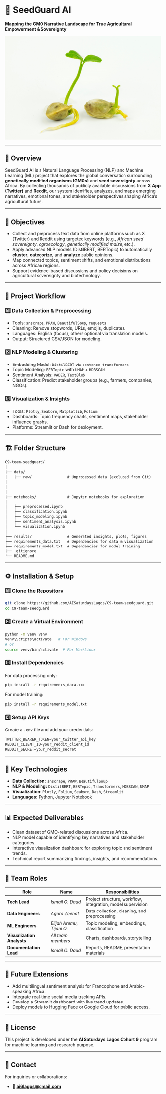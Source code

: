 # 🌱 SeedGuard AI
**Mapping the GMO Narrative Landscape for True Agricultural Empowerment & Sovereignty**

![Seed_image](./187.jpg)

---

## 📘 Overview

SeedGuard AI is a Natural Language Processing (NLP) and Machine Learning (ML) project that explores the global conversation surrounding **genetically modified organisms (GMOs)** and **seed sovereignty** across Africa. By collecting thousands of publicly available discussions from **X App (Twitter)** and **Reddit**, our system identifies, analyzes, and maps emerging narratives, emotional tones, and stakeholder perspectives shaping Africa’s agricultural future.

---

## 🎯 Objectives

- Collect and preprocess text data from online platforms such as X (Twitter) and Reddit using targeted keywords (e.g., *African seed sovereignty*, *agroecology*, *genetically modified maize*, etc.).
- Apply advanced NLP models (DistilBERT, BERTopic) to automatically **cluster**, **categorize**, and **analyze** public opinions.
- Map connected topics, sentiment shifts, and emotional distributions across African regions.
- Support evidence-based discussions and policy decisions on agricultural sovereignty and biotechnology.

---

## 🧩 Project Workflow


### **1️⃣ Data Collection & Preprocessing**
- Tools: `snscrape`, `PRAW`, `BeautifulSoup`, `requests`
- Cleaning: Remove stopwords, URLs, emojis, duplicates.
- Languages: English (focus), others optional via translation models.
- Output: Structured CSV/JSON for modeling.

### **2️⃣ NLP Modeling & Clustering**
- Embedding Model: `DistilBERT` via `sentence-transformers`
- Topic Modeling: `BERTopic` with `UMAP` + `HDBSCAN`
- Sentiment Analysis: `VADER`, `TextBlob`
- Classification: Predict stakeholder groups (e.g., farmers, companies, NGOs).

### **3️⃣ Visualization & Insights**

- Tools: `Plotly`, `Seaborn`, `Matplotlib`, `Folium`
- Dashboards: Topic frequency charts, sentiment maps, stakeholder influence graphs.
- Platforms: Streamlit or Dash for deployment.

---

## 🏗️ Folder Structure

```
C9-team-seedguard/
│
├── data/
│   ├── raw/                # Unprocessed data (excluded from Git)
│   
│   
│
├── notebooks/              # Jupyter notebooks for exploration
│
│   ├── preprocessed.ipynb
│   ├── classification.ipynb
│   ├── topic_modeling.ipynb
│   ├── sentiment_analysis.ipynb
│   └── visualization.ipynb
│
├── results/                # Generated insights, plots, figures
├── requirements_data.txt   # Dependencies for data & visualization
├── requirements_model.txt  # Dependencies for model training
├── .gitignore
└── README.md
```

---

## ⚙️ Installation & Setup


### **1️⃣ Clone the Repository**
```bash
git clone https://github.com/AISaturdaysLagos/C9-team-seedguard.git
cd C9-team-seedguard
```

### **2️⃣ Create a Virtual Environment**
```bash
python -m venv venv
venv\Scripts\activate   # For Windows
# or
source venv/bin/activate  # For Mac/Linux
```

### **3️⃣ Install Dependencies**
For data processing only:
```bash
pip install -r requirements_data.txt
```
For model training:
```bash
pip install -r requirements_model.txt
```

### **4️⃣ Setup API Keys**
Create a `.env` file and add your credentials:
```
TWITTER_BEARER_TOKEN=your_twitter_api_key
REDDIT_CLIENT_ID=your_reddit_client_id
REDDIT_SECRET=your_reddit_secret
```

---

## 🧠 Key Technologies

- **Data Collection:** `snscrape`, `PRAW`, `BeautifulSoup`
- **NLP & Modeling:** `DistilBERT`, `BERTopic`, `Transformers`, `HDBSCAN`, `UMAP`
- **Visualization:** `Plotly`, `Folium`, `Seaborn`, `Dash`, `Streamlit`
- **Languages:** Python, Jupyter Notebook

---

## 📊 Expected Deliverables

- Clean dataset of GMO-related discussions across Africa.
- NLP model capable of identifying key narratives and stakeholder categories.
- Interactive visualization dashboard for exploring topic and sentiment trends.
- Technical report summarizing findings, insights, and recommendations.

---

## 👥 Team Roles

| Role | Name | Responsibilities |
|------|------|------------------|
| **Tech Lead** | *Ismail O. Daud* | Project structure, workflow, integration, model supervision |
| **Data Engineers** | *Agoro Zeenat* | Data collection, cleaning, and preprocessing |
| **ML Engineers** |*Elijah Aremu*, *Tijani O.*  | Topic modeling, embeddings, classification |
| **Visualization Analysts** |*All team members*  | Charts, dashboards, storytelling |
| **Documentation Lead** | *Ismail O. Daud* | Reports, README, presentation materials |

---

## 🚀 Future Extensions

- Add multilingual sentiment analysis for Francophone and Arabic-speaking Africa.
- Integrate real-time social media tracking APIs.
- Develop a Streamlit dashboard with live trend updates.
- Deploy models to Hugging Face or Google Cloud for public access.

---

## 📜 License

This project is developed under the **AI Saturdays Lagos Cohort 9** program for machine learning and research purpose.

---

## 💬 Contact
For inquiries or collaborations:
- 📧 **ai6lagos@gmail.com**
